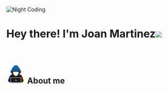 <img alt="Night Coding" src="Banner jmcode.png" align="center"/><h1>Hey there! I'm Joan Martinez<img src="https://media.giphy.com/media/hvRJCLFzcasrR4ia7z/giphy.gif" width="35"></h1>

<br>




## <picture><img src = "https://github.com/0xAbdulKhalid/0xAbdulKhalid/raw/main/assets/mdImages/about_me.gif" width = 50px></picture> **About me**


